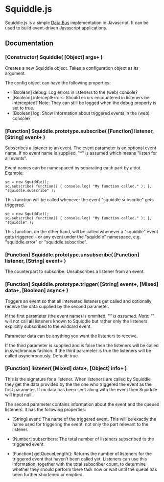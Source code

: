# Squiddle.js #

Squiddle.js is a simple [Data Bus](http://c2.com/cgi/wiki?DataBusPattern "Data Bus Pattern in the c2 wiki") implementation in Javascript.
It can be used to build event-driven Javascript applications.

## Documentation ##

### [Constructor] Squiddle( [Object] args+ ) ###

Creates a new Squiddle object. Takes a configuration object as
its argument.

The config object can have the following properties:

 * [Boolean] debug: Log errors in listeners to the (web) console?
 * [Boolean] interceptErrors: Should errors encountered in listeners be intercepted? Note: They can still be logged when the debug property is set to true.
 * [Boolean] log: Show information about triggered events in the (web) console?


### [Function] Squiddle.prototype.subscribe( [Function] listener, [String] event+ ) ###

Subscribes a listener to an event. The event parameter is an optional event name. 
If no event name is supplied, "*" is assumed which means "listen for all events".

Event names can be namespaced by separating each part by a dot. Example:

    sq = new Squiddle();
    sq.subscribe( function() { console.log( "My function called." ); }, "squiddle.subscribe" );

This function will be called whenever the event "squiddle.subscribe" gets triggered.

    sq = new Squiddle();
    sq.subscribe( function() { console.log( "My function called." ); }, "squiddle" );

This function, on the other hand, will be called whenever a "squiddle" event gets triggered - or any event under
the "squiddle" namespace, e.g. "squiddle.error" or "squiddle.subscribe".


### [Function] Squiddle.prototype.unsubscribe( [Function] listener, [String] event+ ) ###

The counterpart to subscribe: Unsubscribes a listener from an event.


### [Function] Squiddle.prototype.trigger( [String] event+, [Mixed] data+, [Boolean] async+ ) ###

Triggers an event so that all interested listeners get called and optionally receive 
the data supplied by the second parameter. 

If the first parameter (the event name) is ommited, "*" is assumed. 
Note: "*" will not call __all__ listeners known to Squiddle but rather only the listeners 
explicitly subscribed to the wildcard event.

Parameter data can be anything you want the listeners to receive.

If the third parameter is supplied and is false then the listeners will be called in
synchronous fashion. If the third parameter is true the listeners will be 
called asynchronously. Default: true.


### [Function] listener( [Mixed] data+, [Object] info+ ) ###

This is the signature for a listener. When listeners are called by Squiddle
they get the data provided by the the one who triggered the event as the first
parameter. If no data has been sent along with the event then Squiddle will input null.

The second parameter contains information about the event and the queued listeners.
It has the following properties:

 * [String] event: The name of the triggered event. This will be exactly the name
   used for triggering the event, not only the part relevant to the listener.

 * [Number] subscribers: The total number of listeners subscribed to the triggered event.

 * [Function] getQueueLength(): Returns the number of listeners for the triggered event
   that haven't been called yet. Listeners can use this information, together with the
   total subscriber count, to determine whether they should perform there task now or
   wait until the queue has been further shortened or emptied.